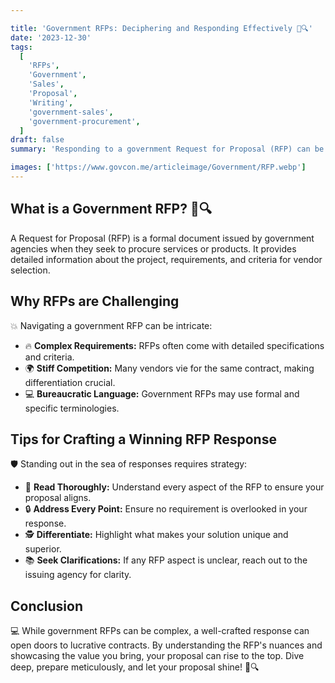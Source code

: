 ```yaml
---

title: 'Government RFPs: Deciphering and Responding Effectively 📜🔍'
date: '2023-12-30'
tags:
  [
    'RFPs',
    'Government',
    'Sales',
    'Proposal',
    'Writing',
    'government-sales',
    'government-procurement',
  ]
draft: false
summary: 'Responding to a government Request for Proposal (RFP) can be daunting. Dive into the intricacies of RFPs and gather insights on crafting compelling responses that stand out.'

images: ['https://www.govcon.me/articleimage/Government/RFP.webp']
---
```


## What is a Government RFP? 📜🔍

A Request for Proposal (RFP) is a formal document issued by government agencies when they seek to procure services or products. It provides detailed information about the project, requirements, and criteria for vendor selection.

## Why RFPs are Challenging

💥 Navigating a government RFP can be intricate:

- 🔥 **Complex Requirements:** RFPs often come with detailed specifications and criteria.
- 🌍 **Stiff Competition:** Many vendors vie for the same contract, making differentiation crucial.
- 💻 **Bureaucratic Language:** Government RFPs may use formal and specific terminologies.

## Tips for Crafting a Winning RFP Response

🛡️ Standing out in the sea of responses requires strategy:

- 🔄 **Read Thoroughly:** Understand every aspect of the RFP to ensure your proposal aligns.
- 🔒 **Address Every Point:** Ensure no requirement is overlooked in your response.
- 🕵️ **Differentiate:** Highlight what makes your solution unique and superior.
- 📚 **Seek Clarifications:** If any RFP aspect is unclear, reach out to the issuing agency for clarity.

## Conclusion

💻 While government RFPs can be complex, a well-crafted response can open doors to lucrative contracts. By understanding the RFP's nuances and showcasing the value you bring, your proposal can rise to the top. Dive deep, prepare meticulously, and let your proposal shine! 📜🔍

